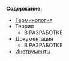 **Содержание:**
* [Терминология](/Development/Theory/Terminology.md)
* Теория
  * В РАЗРАБОТКЕ
* Документация
  * В РАЗРАБОТКЕ
* [Инструменты](/Tools/Table%20Of%20Contents.md)
